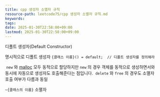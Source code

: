 ```yaml
---
title: cpp 생성자 소멸자 규칙
resource-path: leetcode75/cpp 생성자 소멸자 규칙.md
keywords:
tags:
date: 2025-01-30T22:58:00+09:00
lastmod: 2025-01-30T22:58:00+09:00
---
```

디폴트 생성자(Default Constructor)

명시적으로 디폴트 생성자
`{클래스 이름}() = default;  // 디폴트 생성자를 정의해라`

 `new` 와 [malloc](https://modoocode.com/243) 모두 동적으로 할당하지만 `new` 의 경우 객체를 동적으로 생성하면서와 동시에 자동으로 생성자도 호출해준다는 점입니다.
 `delete` 와 `free` 의 경우도 소멸자 호출 여부가 다름과 동일


`~{클래스의 이름}` 소멸자
